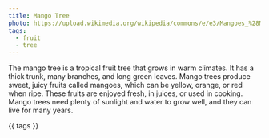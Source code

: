 ```yaml
---
title: Mango Tree
photo: https://upload.wikimedia.org/wikipedia/commons/e/e3/Mangoes_%28Magnifera_indica%29_from_India.jpg
tags:
  - fruit
  - tree
---
```


The mango tree is a tropical fruit tree that grows in warm climates. It has a thick trunk, many branches, and long green leaves. Mango trees produce sweet, juicy fruits called mangoes, which can be yellow, orange, or red when ripe. These fruits are enjoyed fresh, in juices, or used in cooking. Mango trees need plenty of sunlight and water to grow well, and they can live for many years.

{{ tags }}
